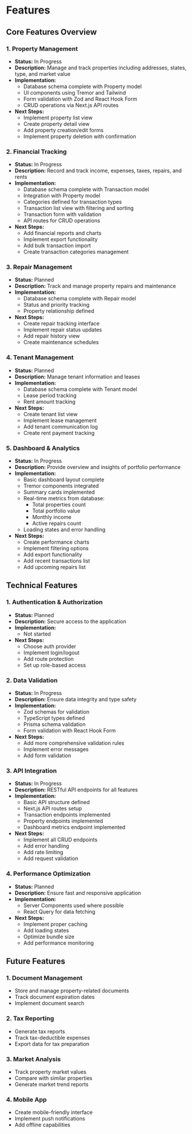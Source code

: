<!-- File: /docs/features.md -->
# Features

## Core Features Overview

### 1. Property Management
- **Status:** In Progress
- **Description:** Manage and track properties including addresses, states, type, and market value
- **Implementation:**
  - Database schema complete with Property model
  - UI components using Tremor and Tailwind
  - Form validation with Zod and React Hook Form
  - CRUD operations via Next.js API routes
- **Next Steps:**
  - Implement property list view
  - Create property detail view
  - Add property creation/edit forms
  - Implement property deletion with confirmation

### 2. Financial Tracking
- **Status:** In Progress
- **Description:** Record and track income, expenses, taxes, repairs, and rents
- **Implementation:**
  - Database schema complete with Transaction model
  - Integration with Property model
  - Categories defined for transaction types
  - Transaction list view with filtering and sorting
  - Transaction form with validation
  - API routes for CRUD operations
- **Next Steps:**
  - Add financial reports and charts
  - Implement export functionality
  - Add bulk transaction import
  - Create transaction categories management

### 3. Repair Management
- **Status:** Planned
- **Description:** Track and manage property repairs and maintenance
- **Implementation:**
  - Database schema complete with Repair model
  - Status and priority tracking
  - Property relationship defined
- **Next Steps:**
  - Create repair tracking interface
  - Implement repair status updates
  - Add repair history view
  - Create maintenance schedules

### 4. Tenant Management
- **Status:** Planned
- **Description:** Manage tenant information and leases
- **Implementation:**
  - Database schema complete with Tenant model
  - Lease period tracking
  - Rent amount tracking
- **Next Steps:**
  - Create tenant list view
  - Implement lease management
  - Add tenant communication log
  - Create rent payment tracking

### 5. Dashboard & Analytics
- **Status:** In Progress
- **Description:** Provide overview and insights of portfolio performance
- **Implementation:**
  - Basic dashboard layout complete
  - Tremor components integrated
  - Summary cards implemented
  - Real-time metrics from database:
    - Total properties count
    - Total portfolio value
    - Monthly income
    - Active repairs count
  - Loading states and error handling
- **Next Steps:**
  - Create performance charts
  - Implement filtering options
  - Add export functionality
  - Add recent transactions list
  - Add upcoming repairs list

## Technical Features

### 1. Authentication & Authorization
- **Status:** Planned
- **Description:** Secure access to the application
- **Implementation:**
  - Not started
- **Next Steps:**
  - Choose auth provider
  - Implement login/logout
  - Add route protection
  - Set up role-based access

### 2. Data Validation
- **Status:** In Progress
- **Description:** Ensure data integrity and type safety
- **Implementation:**
  - Zod schemas for validation
  - TypeScript types defined
  - Prisma schema validation
  - Form validation with React Hook Form
- **Next Steps:**
  - Add more comprehensive validation rules
  - Implement error messages
  - Add form validation

### 3. API Integration
- **Status:** In Progress
- **Description:** RESTful API endpoints for all features
- **Implementation:**
  - Basic API structure defined
  - Next.js API routes setup
  - Transaction endpoints implemented
  - Property endpoints implemented
  - Dashboard metrics endpoint implemented
- **Next Steps:**
  - Implement all CRUD endpoints
  - Add error handling
  - Add rate limiting
  - Add request validation

### 4. Performance Optimization
- **Status:** Planned
- **Description:** Ensure fast and responsive application
- **Implementation:**
  - Server Components used where possible
  - React Query for data fetching
- **Next Steps:**
  - Implement proper caching
  - Add loading states
  - Optimize bundle size
  - Add performance monitoring

## Future Features

### 1. Document Management
- Store and manage property-related documents
- Track document expiration dates
- Implement document search

### 2. Tax Reporting
- Generate tax reports
- Track tax-deductible expenses
- Export data for tax preparation

### 3. Market Analysis
- Track property market values
- Compare with similar properties
- Generate market trend reports

### 4. Mobile App
- Create mobile-friendly interface
- Implement push notifications
- Add offline capabilities